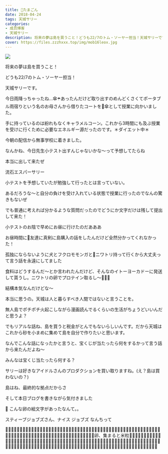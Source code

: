```yaml
---
title: 🥚たまごん
date: 2018-04-24
tags: 天城サリー
categories: 
- 成员博客
- 天城サリー
description: 将来の夢は島を買うこと！どうも22/7のトム・ソーヤー担当！天城サリーです。今日雨降っちゃったね...傘☂️あったんだけど取り出すのめんどくさくてポータブル雨宿りという名のお母さんから借りたコートを🧥傘とし...
cover: https://files.zzzhxxx.top/img/mob16leox.jpg 
---
```

![](https://files.zzzhxxx.top/img/mob16leox.jpg)

将来の夢は島を買うこと！




どうも22/7のトム・ソーヤー担当！




天城サリーです。




今日雨降っちゃったね...傘☂️あったんだけど取り出すのめんどくさくてポータブル雨宿りという名のお母さんから借りたコートを🧥傘として授業に向かいました。

手に持っているのは紛れもなくキャラメルコーン。これから3時間にも及ぶ授業を受けに行くために必要なエネルギー源だったのです。＊ダイエット中＊




今朝の配信から無事学校に着きました。




なんかね、今日先生小テスト出すんじゃないかな〜って予想してたらね




本当に出して来たぜ




流石エスパーサリー




小テストを予想していたが勉強して行ったとは言っていない。




あるだろうな〜と自分の負けを受け入れている状態で授業に行ったのでなんの驚きもないぜ




でも普通に考えれば分かるような質問だったのでどうにか文字だけは残して提出して来た！




小テストのお陰で早めにお昼に行けたのだあああ




お昼時間に🏫友達に真剣に島購入の話をしたんだけど全然分かってくれなかった！




孤独にならないように犬とフクロモモンガと🐔ニワトリ持って行くから大丈夫って言う話を永遠にしてました




食料はどうするんだ〜とか言われたんだけど、そんなのイトーヨーカドーに発送して貰うし。ニワトリの卵でプロテイン取るし〜🥚🥚🥚




結構本気なんだけどな〜




本当に思うの。天城は人と暮らすべき人間ではないと言うことを。




無人島でポチポチ火起こしながら漫画読んでるくらいの生活がちょうどいいんだと思うよ？




でもリアルな話ね、島を買うと税金がとんでもないらしいんです。だから天城はこれから砂を小まめに集めて島を自分で作りたいと思います。




なんでこんな話になったかと言うと、宝くじが当たったら何をするかって言う話から来たんだよね〜




みんなは宝くじ当たったら何する？




サリーは好きなアイドルさんのプロダクションを買い取りますね。(え？島は買わないの？)




島はね、最終的な拠点だからさ




そして本日ブログを書きながら気付きました




🥚 こんな卵の絵文字があったなんて。。




スティーブジョブズさん、ナイス ジョブズ なんちって




🥚🥚🥚🥚🥚🥚🥚🥚🥚🥚🥚🥚🥚🥚🥚🥚🥚🥚🥚🥚🥚🥚🥚🥚🥚🥚🥚🥚🥚🥚🥚🥚🥚🥚🥚🥚🥚🥚🥚🥚🥚🥚🥚🥚🥚🥚🥚🥚🥚🥚🥚🥚🥚🥚🥚🥚🥚🥚🥚🥚🥚🥚🥚🥚🥚🥚🥚🥚🥚🥚🥚🥚🥚🥚🥚🥚🥚🥚🥚🥚🥚🥚🥚🥚🥚卵、集まると米粒🥚🥚🥚🥚🥚🥚🥚🥚🥚🥚🥚🥚🥚🥚🥚🥚🥚🥚🥚🥚🥚🥚🥚🥚🥚🥚🥚🥚🥚🥚🥚🥚🥚🥚🥚🥚🥚🥚🥚🥚🥚🥚🥚🥚🥚🥚🥚🥚🥚🥚🥚🥚🥚🥚🥚🥚🥚🥚🥚🥚🥚🥚🥚🥚🥚🥚🥚🥚🥚🥚🥚🥚🥚🥚🥚🥚🥚🥚🥚🥚🥚🥚🥚🥚🥚🥚🥚🥚🥚🥚🥚🥚🥚🥚🥚🥚🥚🥚🥚🥚🥚🥚🥚🥚🥚🥚🥚🥚🥚🥚🥚🥚🥚🥚🥚🥚🔪🥚

















